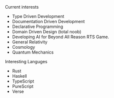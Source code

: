 Current interests

* Type Driven Development
* Documentation Driven Development
* Declarative Programming
* Domain Driven Design (total noob)
* Developing AI for Beyond All Reason RTS Game.
* General Relativity
* Cosmology
* Quantum Mechanics

Interesting Languges

* Rust
* Haskell
* TypeScript
* PureScript
* Verse
  

